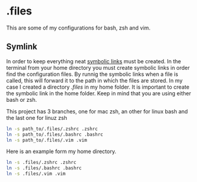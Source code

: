 # .files

This are some of my configurations for bash, zsh and vim.

## Symlink

In order to keep everything neat [symbolic links](https://linuxize.com/post/how-to-create-symbolic-links-in-linux-using-the-ln-command/) must be created. In the terminal from your home directory you must create symbolic links in order find the configuration files.
By runnig the symbolic links when a file is called, this will forward it to the path in which the files are stored. In my case I created a directory *.files* in my home folder. It is important to create the symbolic link in the home folder.
Keep in mind that you are using either bash or zsh.

This project has 3 branches, one for mac zsh, an other for linux bash and the last one for linuz zsh

```bash
ln -s path_to/.files/.zshrc .zshrc
ln -s path_to/.files/.bashrc .bashrc
ln -s path_to/.files/.vim .vim
```

Here is an example form my home directory.

```bash
ln -s .files/.zshrc .zshrc
ln -s .files/.bashrc .bashrc
ln -s .files/.vim .vim
```
